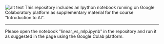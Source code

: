 
![alt text](https://drive.google.com/file/d/1a3pTgJ3zMt0sdt20Y_nUE4U1NftStGkp/view?usp=sharing)
This repository includes an Ipython notebook running on Google Colaboratory platform as supplementary material for the course "Introduction to AI".

----
Please open the notebook "linear_vs_mlp.ipynb" in the repository and run it as suggested in the page using the Google Colab platform. 

